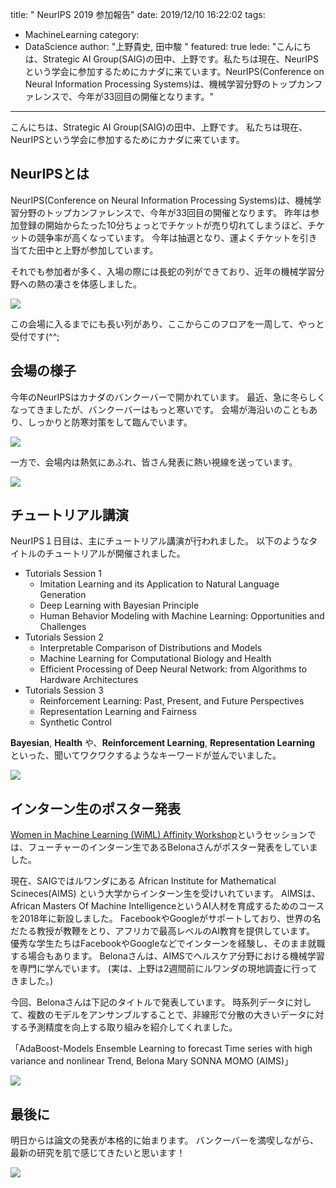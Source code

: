 title: " NeurIPS 2019 参加報告"
date: 2019/12/10 16:22:02
tags:
  - MachineLearning
category:
  - DataScience
author: "上野貴史, 田中駿   "
featured: true
lede: "こんにちは、Strategic AI Group(SAIG)の田中、上野です。私たちは現在、NeurIPSという学会に参加するためにカナダに来ています。NeurIPS(Conference on Neural Information Processing Systems)は、機械学習分野のトップカンファレンスで、今年が33回目の開催となります。"
---

こんにちは、Strategic AI Group(SAIG)の田中、上野です。
私たちは現在、NeurIPSという学会に参加するためにカナダに来ています。

## NeurIPSとは

NeurIPS(Conference on Neural Information Processing Systems)は、機械学習分野のトップカンファレンスで、今年が33回目の開催となります。
昨年は参加登録の開始からたった10分ちょっとでチケットが売り切れてしまうほど、チケットの競争率が高くなっています。
今年は抽選となり、運よくチケットを引き当てた田中と上野が参加しています。

それでも参加者が多く、入場の際には長蛇の列ができており、近年の機械学習分野への熱の凄さを体感しました。

<img src="/images/20191210/registration.jpg">

この会場に入るまでにも長い列があり、ここからこのフロアを一周して、やっと受付です(^^;

## 会場の様子

今年のNeurIPSはカナダのバンクーバーで開かれています。
最近、急に冬らしくなってきましたが、バンクーバーはもっと寒いです。
会場が海沿いのこともあり、しっかりと防寒対策をして臨んでいます。

<img src="/images/20191210/outside.jpg">

一方で、会場内は熱気にあふれ、皆さん発表に熱い視線を送っています。

<img src="/images/20191210/inside.jpg">


## チュートリアル講演

NeurIPS１日目は、主にチュートリアル講演が行われました。
以下のようなタイトルのチュートリアルが開催されました。

- Tutorials Session 1
  - Imitation Learning and its Application to Natural Language Generation
  - Deep Learning with Bayesian Principle
  - Human Behavior Modeling with Machine Learning: Opportunities and Challenges
- Tutorials Session 2
  - Interpretable Comparison of Distributions and Models
  - Machine Learning for Computational Biology and Health
  - Efficient Processing of Deep Neural Network: from Algorithms to Hardware Architectures
- Tutorials Session 3
  - Reinforcement Learning: Past, Present, and Future Perspectives
  - Representation Learning and Fairness
  - Synthetic Control

**Bayesian**, **Health** や、**Reinforcement Learning**, **Representation Learning** といった、聞いてワクワクするようなキーワードが並んでいました。

<img src="/images/20191210/tutorial.jpg">


## インターン生のポスター発表

[Women in Machine Learning (WiML) Affinity Workshop](https://wimlworkshop.org/2019/program/)というセッションでは、フューチャーのインターン生であるBelonaさんがポスター発表をしていました。

現在、SAIGではルワンダにある African Institute for Mathematical Scineces(AIMS) という大学からインターン生を受けいれています。
AIMSは、African Masters Of Machine IntelligenceというAI人材を育成するためのコースを2018年に新設しました。
FacebookやGoogleがサポートしており、世界の名だたる教授が教鞭をとり、アフリカで最高レベルのAI教育を提供しています。
優秀な学生たちはFacebookやGoogleなどでインターンを経験し、そのまま就職する場合もあります。
Belonaさんは、AIMSでヘルスケア分野における機械学習を専門に学んでいます。
(実は、上野は2週間前にルワンダの現地調査に行ってきました。)

今回、Belonaさんは下記のタイトルで発表しています。
時系列データに対して、複数のモデルをアンサンブルすることで、非線形で分散の大きいデータに対する予測精度を向上する取り組みを紹介してくれました。


「AdaBoost-Models Ensemble Learning to forecast Time series with high variance and nonlinear Trend,
Belona Mary SONNA MOMO (AIMS)」

<img src="/images/20191210/WiML.jpg" class="img-middle-size">


## 最後に

明日からは論文の発表が本格的に始まります。
バンクーバーを満喫しながら、最新の研究を肌で感じてきたいと思います！

<img src="/images/20191210/mug.jpg" class="img-small-size">
